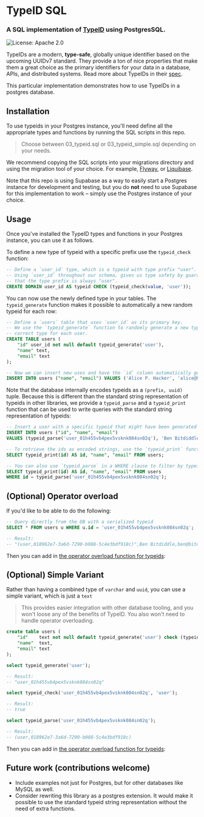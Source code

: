 # TypeID SQL
### A SQL implementation of [TypeID](https://github.com/jetpack-io/typeid) using PostgresSQL.
![License: Apache 2.0](https://img.shields.io/github/license/jetpack-io/typeid-sql)

TypeIDs are a modern, **type-safe**, globally unique identifier based on the upcoming
UUIDv7 standard. They provide a ton of nice properties that make them a great choice
as the primary identifiers for your data in a database, APIs, and distributed systems.
Read more about TypeIDs in their [spec](https://github.com/jetpack-io/typeid).

This particular implementation demonstrates how to use TypeIDs in a postgres database.

## Installation
To use typeids in your Postgres instance, you'll need define all the
appropriate types and functions by running the SQL scripts in this repo.

> Choose between 03_typeid.sql or 03_typeid_simple.sql depending on your needs.

We recommend copying the SQL scripts into your migrations directory and using the
migration tool of your choice. For example, [Flyway](https://flywaydb.org/), or
[Liquibase](https://www.liquibase.org/).

Note that this repo is using Supabase as a way to easily start a Postgres instance
for development and testing, but you do **not** need to use Supabase for this
implementation to work – simply use the Postgres instance of your choice.

## Usage
Once you've installed the TypeID types and functions in your Postgres instance,
you can use it as follows.

To define a new type of typeid with a specific prefix use the `typeid_check` function:
```sql
-- Define a `user_id` type, which is a typeid with type prefix "user".
-- Using `user_id` throughout our schema, gives us type safety by guaranteeing
-- that the type prefix is always "user".
CREATE DOMAIN user_id AS typeid CHECK (typeid_check(value, 'user'));
```

You can now use the newly defined type in your tables. The `typeid_generate` function
makes it possible to automatically a new random typeid for each row:

```sql
-- Define a `users` table that uses `user_id` as its primary key.
-- We use the `typeid_generate` function to randomly generate a new typeid of the
-- correct type for each user.
CREATE TABLE users (
    "id" user_id not null default typeid_generate('user'),
    "name" text,
    "email" text
);

-- Now we can insert new uses and have the `id` column automatically generated.
INSERT INTO users ("name", "email") VALUES ('Alice P. Hacker', 'alice@hacker.net');
```

Note that the database internally encodes typeids as a `(prefix, uuid)` tuple. Because
this is different than the standard string representation of typeids in other libraries,
we provide a `typeid_parse` and a `typeid_print` function that can be used to write
queries with the standard string representation of typeids:

```sql
-- Insert a user with a specific typeid that might have been generated elsewhere:
INSERT INTO users ("id", "name", "email")
VALUES (typeid_parse('user_01h455vb4pex5vsknk084sn02q'), 'Ben Bitdiddle', 'ben@bitdiddle.com');

-- To retrieve the ids as encoded strings, use the `typeid_print` function:
SELECT typeid_print(id) AS id, "name", "email" FROM users;

-- You can also use `typeid_parse` in a WHERE clause to filter by typeid:
SELECT typeid_print(id) AS id, "name", "email" FROM users
WHERE id = typeid_parse('user_01h455vb4pex5vsknk084sn02q');
```

## (Optional) Operator overload
If you'd like to be able to do the following:

```sql
-- Query directly from the DB with a serialized typeid
SELECT * FROM users u WHERE u.id = 'user_01h455vb4pex5vsknk084sn02q';

-- Result:
-- "(user,018962e7-3a6d-7290-b088-5c4e3bdf918c)",Ben Bitdiddle,ben@bitdiddle.com
```

Then you can add in [the operator overload function for typeids](https://github.com/search?q=repo%3Ajetpack-io%2Ftypeid-sql%20compare_type_id_equality&type=code):


## (Optional) Simple Variant

Rather than having a combined type of `varchar` and `uuid`, you can use a simple variant, which is just a `text`
> This provides easier integration with other database tooling, and you won't loose any of the benefits of TypeID.
> You also won't need to handle operator overloading.
```sql
create table users (
    "id"    text not null default typeid_generate('user') check (typeid_check(id, 'user')),
    "name"  text,
    "email" text
);
```
```sql
select typeid_generate('user');

-- Result:
-- "user_01h455vb4pex5vsknk084sn02q"

```
```sql
select typeid_check('user_01h455vb4pex5vsknk084sn02q', 'user');

-- Result:
-- true
```
```sql
select typeid_parse('user_01h455vb4pex5vsknk084sn02q');

-- Result:
-- (user,018962e7-3a6d-7290-b088-5c4e3bdf918c)
```
Then you can add in [the operator overload function for typeids](https://github.com/search?q=repo%3Ajetpack-io%2Ftypeid-sql%20compare_type_id_equality&type=code):

## Future work (contributions welcome)
- Include examples not just for Postgres, but for other databases like MySQL as well.
- Consider rewriting this library as a postgres extension. It would make it possible to
  use the standard typeid string representation without the need of extra functions.
